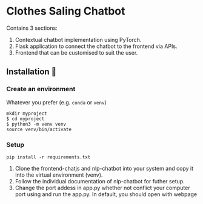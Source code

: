 # Clothes Saling Chatbot

Contains 3 sections: 
1) Contextual chatbot implementation using PyTorch.
2) Flask application to connect the chatbot to the frontend via APIs.
3) Frontend that can be customised to suit the user.

## Installation 🚀

### Create an environment
Whatever you prefer (e.g. `conda` or `venv`)
```console
mkdir myproject
$ cd myproject
$ python3 -m venv venv
source venv/bin/activate

```

### Setup

```console
pip install -r requirements.txt
```

1) Clone the frontend-chatjs and nlp-chatbot into your system and copy it into the virtual environment (venv).
2) Follow the individual documentation of nlp-chatbot for futher setup.
3) Change the port addess in app.py whether not conflict your computer port using and run the app.py. In default, you should open with webpage  



